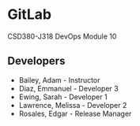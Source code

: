 # GitLab
CSD380-J318 DevOps Module 10

## Developers
- Bailey, Adam - Instructor
- Diaz, Emmanuel - Developer 3
- Ewing, Sarah - Developer 1
- Lawrence, Melissa - Developer 2
- Rosales, Edgar - Release Manager
